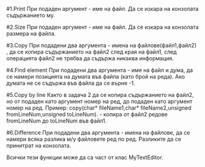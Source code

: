 #1.Print
При подаден аргумент - име на файл. Да се изкара на конзолата съдържанието му.

#2.Size
При подаден аргумент - име на файл. Да се изкара на конзолата размера на файла.

#3.Copy
При подадени два аргумента - имена на файлове(файл1,файл2) , да се копира съдържанието на файл2 след края на файл1,
след операцията файл2 не трябва да съдържа никаква информация.

#4.Find element
При подадени два аргумента - име на файл и дума, да се намери позицията на думата във файла (като брой на реда). Ако
думата не се съдържа във файла да се върне -1.

#5.Copy by line
Както в задача 2 да се копира съдържанието на файл2, но от подаден като аргумент номер на ред, до подаден като аргумент номер на ред.
Пример: copy(char* fileName1,char* fileName2,unsigned fromLineNum,unsigned toLineNum). - копира от файл2 редове fromLineNum до toLineNum
във файл1.

#6.Difference
При подадени два аргумента - имена на файлове, да се намери всяка разлика м/у файловете ред по ред. Разликите да се принитрат
на конзолата.

Всички тези функции може да са част от клас MyTextEditor.
